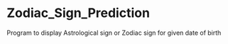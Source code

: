 # Zodiac_Sign_Prediction

Program to display Astrological sign or Zodiac sign for given date of birth
